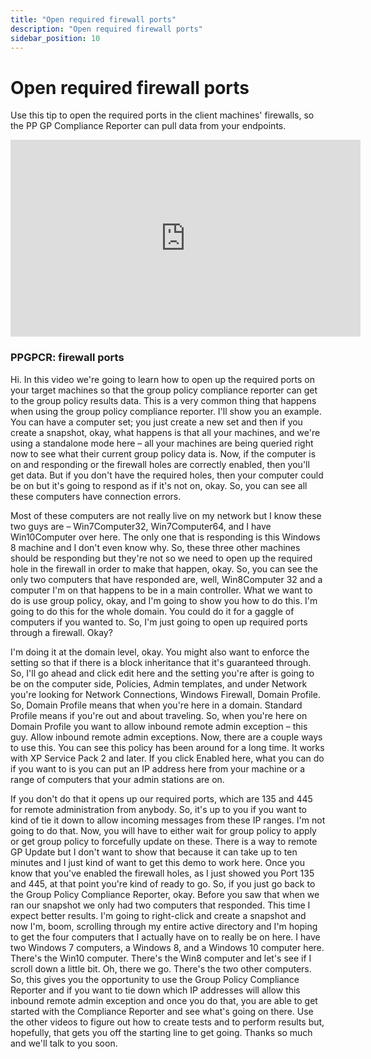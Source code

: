 ```yaml
---
title: "Open required firewall ports"
description: "Open required firewall ports"
sidebar_position: 10
---
```

# Open required firewall ports

Use this tip to open the required ports in the client machines' firewalls, so the PP GP Compliance
Reporter can pull data from your endpoints.

<iframe width="560" height="315" src="https://www.youtube.com/embed/P5WS0-Ywzz4" title="PPGPCR: firewall ports" frameborder="0" allow="accelerometer; autoplay; clipboard-write; encrypted-media; gyroscope; picture-in-picture; web-share" allowfullscreen="1"></iframe>

### PPGPCR: firewall ports

Hi. In this video we're going to learn how to open up the required ports on your target machines so
that the group policy compliance reporter can get to the group policy results data. This is a very
common thing that happens when using the group policy compliance reporter. I'll show you an example.
You can have a computer set; you just create a new set and then if you create a snapshot, okay, what
happens is that all your machines, and we're using a standalone mode here – all your machines are
being queried right now to see what their current group policy data is. Now, if the computer is on
and responding or the firewall holes are correctly enabled, then you'll get data. But if you don't
have the required holes, then your computer could be on but it's going to respond as if it's not on,
okay. So, you can see all these computers have connection errors.

Most of these computers are not really live on my network but I know these two guys are –
Win7Computer32, Win7Computer64, and I have Win10Computer over here. The only one that is responding
is this Windows 8 machine and I don't even know why. So, these three other machines should be
responding but they're not so we need to open up the required hole in the firewall in order to make
that happen, okay. So, you can see the only two computers that have responded are, well,
Win8Computer 32 and a computer I'm on that happens to be in a main controller. What we want to do is
use group policy, okay, and I'm going to show you how to do this. I'm going to do this for the whole
domain. You could do it for a gaggle of computers if you wanted to. So, I'm just going to open up
required ports through a firewall. Okay?

I'm doing it at the domain level, okay. You might also want to enforce the setting so that if there
is a block inheritance that it's guaranteed through. So, I'll go ahead and click edit here and the
setting you're after is going to be on the computer side, Policies, Admin templates, and under
Network you're looking for Network Connections, Windows Firewall, Domain Profile. So, Domain Profile
means that when you're here in a domain. Standard Profile means if you're out and about traveling.
So, when you're here on Domain Profile you want to allow inbound remote admin exception – this guy.
Allow inbound remote admin exceptions. Now, there are a couple ways to use this. You can see this
policy has been around for a long time. It works with XP Service Pack 2 and later. If you click
Enabled here, what you can do if you want to is you can put an IP address here from your machine or
a range of computers that your admin stations are on.

If you don't do that it opens up our required ports, which are 135 and 445 for remote administration
from anybody. So, it's up to you if you want to kind of tie it down to allow incoming messages from
these IP ranges. I'm not going to do that. Now, you will have to either wait for group policy to
apply or get group policy to forcefully update on these. There is a way to remote GP Update but I
don't want to show that because it can take up to ten minutes and I just kind of want to get this
demo to work here. Once you know that you've enabled the firewall holes, as I just showed you Port
135 and 445, at that point you're kind of ready to go. So, if you just go back to the Group Policy
Compliance Reporter, okay. Before you saw that when we ran our snapshot we only had two computers
that responded. This time I expect better results. I'm going to right-click and create a snapshot
and now I'm, boom, scrolling through my entire active directory and I'm hoping to get the four
computers that I actually have on to really be on here. I have two Windows 7 computers, a Windows 8,
and a Windows 10 computer here. There's the Win10 computer. There's the Win8 computer and let's see
if I scroll down a little bit. Oh, there we go. There's the two other computers. So, this gives you
the opportunity to use the Group Policy Compliance Reporter and if you want to tie down which IP
addresses will allow this inbound remote admin exception and once you do that, you are able to get
started with the Compliance Reporter and see what's going on there. Use the other videos to figure
out how to create tests and to perform results but, hopefully, that gets you off the starting line
to get going. Thanks so much and we'll talk to you soon.
